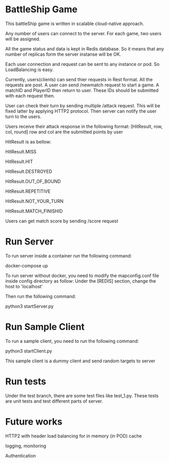 # BattleShip Game
This battleShip game is written in scalable cloud-native approach.

Any number of users can connect to the server. For each game, two users will be assigned.

All the game status and data is kept in Redis database. So it means that any number of replicas form the server instanse will be OK.

Each user connection and request can be sent to any instance or pod. So LoadBalancing is easy.

Currently, users(clients) can send thier requests in Rest format.
All the requests are post.
A user can send /newmatch request to start a game. A matchID and PlayerID then return to user. These IDs should be submitted with each request then.

User can check their turn by sending multiple /attack request. This will be fixed latter by applying HTTP2 protocol. Then server can notify the user turn to the users.

Users receive their attack response in the following format:
[HitResult, row, col, round]
row and col are the submitted points by user

HitResult is as bellow:

HitResult.MISS

HitResult.HIT

HitResult.DESTROYED

HitResult.OUT_OF_BOUND

HitResult.REPETITIVE

HitResult.NOT_YOUR_TURN

HitResult.MATCH_FINISHID

Users can get match score by sending /score request

# Run Server
To run server inside a container run the following command:

docker-compose up

To run server without docker, you need to modify the mapconfig.conf file inside config directory as follow:
Under the [REDIS] section, change the host to 'localhost'

Then run the following command:

python3 startServer.py

# Run Sample Client
To run a sample client, you need to run the following command:

python3 startClient.py

This sample client is a dummy client and send random targets to server

# Run tests
Under the test branch, there are some test files like test_1.py.
These tests are unit tests and test different parts of server.

# Future works
HTTP2 with header load balancing for in memory (in POD) cache

logging, monitoring

Authentication



